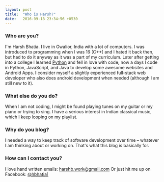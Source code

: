 ```yaml
---
layout: post
title:  "Who is Harsh?"
date:   2016-09-18 23:34:56 +0530
---
```


### Who are you?

I'm Harsh Bhatia. I live in Gwalior, India with a lot of computers. I was introduced to programming when I was 16 (C++) and I hated it back then, but had to do it anyway as it was a part of my curriculum. Later after getting into a college I learned [Python](https://en.wikipedia.org/wiki/Python_(programming_language)) and fell in love with code, now a days I code in Python, JavaScript, and Java to develop some awesome websites and Android Apps.
I consider myself a slightly experienced full-stack web developer who also does android development when needed (although I am still new to it).


### What else do you do?

When I am not coding, I might be found playing tunes on my guitar or my piano or trying to sing. I have a serious interest in Indian classical music, which I keep looping on my playlist.

### Why do you blog? 

I needed a way to keep track of software development over time – whatever I am thinking about or working on. That's what this blog is basically for.

### How can I contact you?

I love hand written emails:
[harshb.work@gmail.com](mailto:harshb.work@gmail.com)
Or just hit me up on Facebook:
[@hbhatia1](http://fb.com/hbhatia1)
